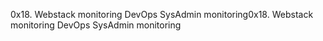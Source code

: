 0x18. Webstack monitoring
DevOps
SysAdmin
monitoring0x18. Webstack monitoring
DevOps
SysAdmin
monitoring
